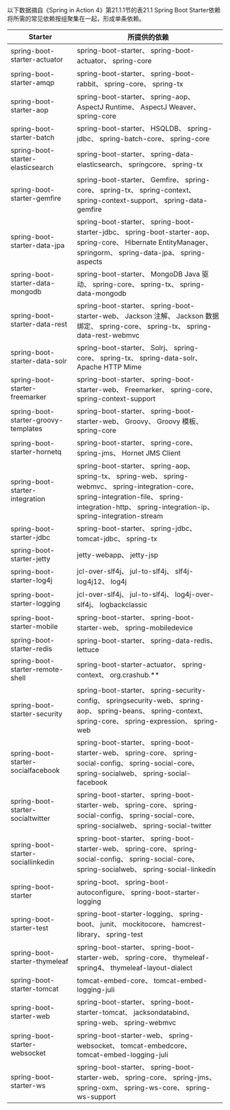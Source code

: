 以下数据摘自《Spring in Action 4》第21.1.1节的表21.1 Spring Boot Starter依赖将所需的常见依赖按组聚集在一起，形成单条依赖。

| Starter                              | 所提供的依赖                                                 |
| ------------------------------------ | ------------------------------------------------------------ |
| spring-boot-starter-actuator         | spring-boot-starter、 spring-boot-actuator、 spring-core     |
| spring-boot-starter-amqp             | spring-boot-starter、 spring-boot-rabbit、 spring-core、 spring-tx |
| spring-boot-starter-aop              | spring-boot-starter、 spring-aop、 AspectJ Runtime、 AspectJ Weaver、 spring-core |
| spring-boot-starter-batch            | spring-boot-starter、 HSQLDB、 spring-jdbc、 spring-batch-core、 spring-core |
| spring-boot-starter-elasticsearch    | spring-boot-starter、 spring-data-elasticsearch、 springcore、 spring-tx |
| spring-boot-starter-gemfire          | spring-boot-starter、 Gemfire、 spring-core、 spring-tx、 spring-context、 spring-context-support、 spring-data-gemfire |
| spring-boot-starter-data-jpa         | spring-boot-starter、 spring-boot-starter-jdbc、 spring-boot-starter-aop、 spring-core、 Hibernate EntityManager、 springorm、 spring-data-jpa、 spring-aspects |
| spring-boot-starter-data-mongodb     | spring-boot-starter、 MongoDB Java 驱动、  spring-core、 spring-tx、 spring-data-mongodb |
| spring-boot-starter-data-rest        | spring-boot-starter、 spring-boot-starter-web、 Jackson 注解、 Jackson 数据绑定、  spring-core、 spring-tx、 spring-data-rest-webmvc |
| spring-boot-starter-data-solr        | spring-boot-starter、 Solrj、 spring-core、 spring-tx、 spring-data-solr、 Apache HTTP Mime |
| spring-boot-starter-freemarker       | spring-boot-starter、 spring-boot-starter-web、 Freemarker、 spring-core、 spring-context-support |
| spring-boot-starter-groovy-templates | spring-boot-starter、 spring-boot-starter-web、 Groovy、 Groovy 模板、 spring-core |
| spring-boot-starter-hornetq          | spring-boot-starter、 spring-core、 spring-jms、 Hornet JMS Client |
| spring-boot-starter-integration      | spring-boot-starter、 spring-aop、 spring-tx、 spring-web、 spring-webmvc、 spring-integration-core、 spring-integration-file、 spring-integration-http、 spring-integration-ip、 spring-integration-stream |
| spring-boot-starter-jdbc             | spring-boot-starter、 spring-jdbc、 tomcat-jdbc、 spring-tx  |
| spring-boot-starter-jetty            | jetty-webapp、 jetty-jsp                                     |
| spring-boot-starter-log4j            | jcl-over-slf4j、 jul-to-slf4j、 slf4j-log4j12、 log4j        |
| spring-boot-starter-logging          | jcl-over-slf4j、 jul-to-slf4j、 log4j-over-slf4j、 logbackclassic |
| spring-boot-starter-mobile           | spring-boot-starter、 spring-boot-starter-web、 spring-mobiledevice |
| spring-boot-starter-redis            | spring-boot-starter、 spring-data-redis、 lettuce            |
| spring-boot-starter-remote-shell     | spring-boot-starter-actuator、 spring-context、 org.crashub.** |
| spring-boot-starter-security         | spring-boot-starter、 spring-security-config、 springsecurity-web、 spring-aop、 spring-beans、 spring-context、 spring-core、 spring-expression、 spring-web |
| spring-boot-starter-socialfacebook   | spring-boot-starter、 spring-boot-starter-web、 spring-core、 spring-social-config、 spring-social-core、 spring-socialweb、 spring-social-facebook |
| spring-boot-starter-socialtwitter    | spring-boot-starter、 spring-boot-starter-web、 spring-core、 spring-social-config、 spring-social-core、 spring-socialweb、 spring-social-twitter |
| spring-boot-starter-sociallinkedin   | spring-boot-starter、 spring-boot-starter-web、 spring-core、 spring-social-config、 spring-social-core、 spring-socialweb、 spring-social-linkedin |
| spring-boot-starter                  | spring-boot、 spring-boot-autoconfigure、 spring-boot-starter-logging |
| spring-boot-starter-test             | spring-boot-starter-logging、 spring-boot、 junit、 mockitocore、 hamcrest-library、 spring-test |
| spring-boot-starter-thymeleaf        | spring-boot-starter、 spring-boot-starter-web、 spring-core、 thymeleaf-spring4、 thymeleaf-layout-dialect |
| spring-boot-starter-tomcat           | tomcat-embed-core、 tomcat-embed-logging-juli                |
| spring-boot-starter-web              | spring-boot-starter、 spring-boot-starter-tomcat、 jacksondatabind、 spring-web、 spring-webmvc |
| spring-boot-starter-websocket        | spring-boot-starter-web、 spring-websocket、 tomcat-embedcore、 tomcat-embed-logging-juli |
| spring-boot-starter-ws               | spring-boot-starter、 spring-boot-starter-web、 spring-core、 spring-jms、 spring-oxm、 spring-ws-core、 spring-ws-support |

